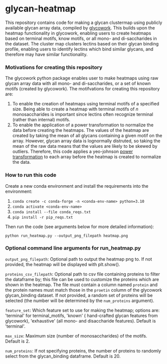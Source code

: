 # glycan-heatmap

This repository contains code for making a glycan clustermap using publicly available glycan array data, compiled by
[glycowork](https://bojarlab.github.io/glycowork/glycan_data.html). This builds upon the heatmap functionality in
glycowork, enabling users to create heatmaps based on terminal motifs, know motifs, or all mono- and di-saccharides in
the dataset. The cluster map clusters lectins based on their glycan binding profile, enabling users to identify lectins
which bind similar glycans, and therefore may have similar functionality.

### Motivations for creating this repository

The glycowork python package enables user to make heatmaps using raw glycan array data with all mono- and
di-saccharides, or a set of known motifs (created by glycowork). The motifvations for creating this repository are:

1. To enable the creation of heatmaps using terminal motifs of a specified size. Being able to create a heatmap with
   terminal motifs of _n_ monosaccharides is important since lectins often recognize terminal (rather than internal)
   motifs.
2. To enable the application of a power transformation to normalize the data before creating the heatmaps. The values of
   the heatmap are created by taking the mean of all glycans containing a given motif on the array. However, glycan
   array data is lognormally distruted, so taking the mean of the raw data means that the values are likely to be skewed
   by outliers. Therefore, this code applies a
   yeo-johnson [power transformation](https://scikit-learn.org/stable/modules/generated/sklearn.preprocessing.PowerTransformer.html)
   to each array before the heatmap is created to normalize the data.

### How to run this code

Create a new conda environment and install the requirements into the environment:

1. `conda create -c conda-forge -n <conda-env-name> python=3.10`
2. `conda activate <conda-env-name>`
3. `conda install --file conda_reqs.txt`
4. `pip install -r pip_reqs.txt`

Then run the code (see arguments below for more detailed information):

`python run_heatmap.py --output_png_filepath heatmap.png`

### Optional command line arguments for run_heatmap.py

`output_png_filepath`: Optional path to output the heatmap png to. If not provided, the heatmap will be displayed with
plt.show().

`proteins_csv_filepath`: Optional path to csv file containing proteins to filter the dataframe by; this file can be used
to customize the proteins which are shown in the heatmap. The file must contain a column named `protein` and the protein
names must match those in the `proetin` column of the glycowork glycan_binding dataset. If not provided, a random set of
proteins will be selected (the number will be determined by the `num_proteins` argument).

`feature_set`: Which feature set to use for making the heatmap; options are: 'terminal' for terminal_motifs, 'known' (
hand-crafted glycan features from glycowork), 'exhaustive' (all mono- and disaccharide features). Default is 'terminal'.

`max_size`: Maximum size (number of monosaccharides) of the motifs. Default is 2.

`num_proteins`: If not specifying proteins, the number of proteins to randomly select from the glycan_binding
dataframe. Default is 20.


